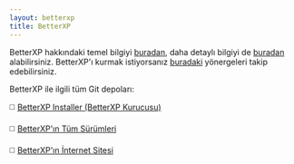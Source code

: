 ```yaml
---
layout: betterxp
title: BetterXP
---
```

BetterXP hakkındaki temel bilgiyi [buradan](https://betterxp.ml/index.html), daha detaylı bilgiyi de [buradan](https://betterxp.ml/detaylar.html) alabilirsiniz.
BetterXP'ı kurmak istiyorsanız [buradaki](https://betterxp.ml/kurulum.html) yönergeleri takip edebilirsiniz.

BetterXP ile ilgili tüm Git depoları:

◻️ [BetterXP Installer (BetterXP Kurucusu)](https://github.com/MuKonqi/BetterXP/tree/main/Installer)

◻️ [BetterXP'ın Tüm Sürümleri](https://github.com/MuKonqi/BetterXP/tree/main/BetterXP)

◻️ [BetterXP'ın İnternet Sitesi](https://github.com/MuKonqi/betterxp.ml)